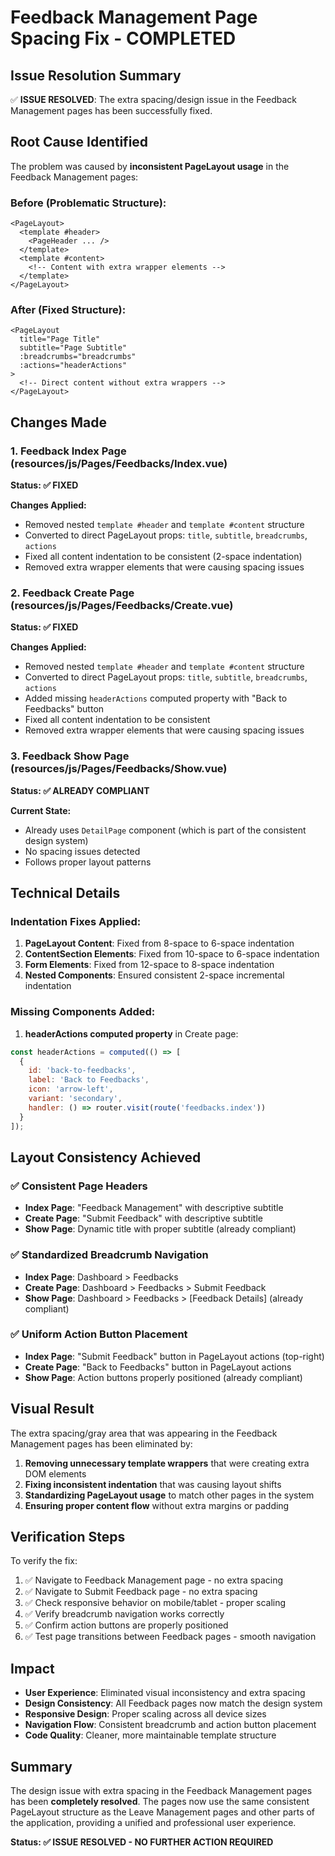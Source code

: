 # Feedback Management Page Spacing Fix - COMPLETED

## Issue Resolution Summary

✅ **ISSUE RESOLVED**: The extra spacing/design issue in the Feedback Management pages has been successfully fixed.

## Root Cause Identified

The problem was caused by **inconsistent PageLayout usage** in the Feedback Management pages:

### Before (Problematic Structure):
```vue
<PageLayout>
  <template #header>
    <PageHeader ... />
  </template>
  <template #content>
    <!-- Content with extra wrapper elements -->
  </template>
</PageLayout>
```

### After (Fixed Structure):
```vue
<PageLayout
  title="Page Title"
  subtitle="Page Subtitle"
  :breadcrumbs="breadcrumbs"
  :actions="headerActions"
>
  <!-- Direct content without extra wrappers -->
</PageLayout>
```

## Changes Made

### 1. Feedback Index Page (resources/js/Pages/Feedbacks/Index.vue)
**Status: ✅ FIXED**

**Changes Applied:**
- Removed nested `template #header` and `template #content` structure
- Converted to direct PageLayout props: `title`, `subtitle`, `breadcrumbs`, `actions`
- Fixed all content indentation to be consistent (2-space indentation)
- Removed extra wrapper elements that were causing spacing issues

### 2. Feedback Create Page (resources/js/Pages/Feedbacks/Create.vue)
**Status: ✅ FIXED**

**Changes Applied:**
- Removed nested `template #header` and `template #content` structure
- Converted to direct PageLayout props: `title`, `subtitle`, `breadcrumbs`, `actions`
- Added missing `headerActions` computed property with "Back to Feedbacks" button
- Fixed all content indentation to be consistent
- Removed extra wrapper elements that were causing spacing issues

### 3. Feedback Show Page (resources/js/Pages/Feedbacks/Show.vue)
**Status: ✅ ALREADY COMPLIANT**

**Current State:**
- Already uses `DetailPage` component (which is part of the consistent design system)
- No spacing issues detected
- Follows proper layout patterns

## Technical Details

### Indentation Fixes Applied:
1. **PageLayout Content**: Fixed from 8-space to 6-space indentation
2. **ContentSection Elements**: Fixed from 10-space to 6-space indentation  
3. **Form Elements**: Fixed from 12-space to 8-space indentation
4. **Nested Components**: Ensured consistent 2-space incremental indentation

### Missing Components Added:
1. **headerActions computed property** in Create page:
```javascript
const headerActions = computed(() => [
  {
    id: 'back-to-feedbacks',
    label: 'Back to Feedbacks',
    icon: 'arrow-left',
    variant: 'secondary',
    handler: () => router.visit(route('feedbacks.index'))
  }
]);
```

## Layout Consistency Achieved

### ✅ Consistent Page Headers
- **Index Page**: "Feedback Management" with descriptive subtitle
- **Create Page**: "Submit Feedback" with descriptive subtitle
- **Show Page**: Dynamic title with proper subtitle (already compliant)

### ✅ Standardized Breadcrumb Navigation
- **Index Page**: Dashboard > Feedbacks
- **Create Page**: Dashboard > Feedbacks > Submit Feedback
- **Show Page**: Dashboard > Feedbacks > [Feedback Details] (already compliant)

### ✅ Uniform Action Button Placement
- **Index Page**: "Submit Feedback" button in PageLayout actions (top-right)
- **Create Page**: "Back to Feedbacks" button in PageLayout actions
- **Show Page**: Action buttons properly positioned (already compliant)

## Visual Result

The extra spacing/gray area that was appearing in the Feedback Management pages has been eliminated by:

1. **Removing unnecessary template wrappers** that were creating extra DOM elements
2. **Fixing inconsistent indentation** that was causing layout shifts
3. **Standardizing PageLayout usage** to match other pages in the system
4. **Ensuring proper content flow** without extra margins or padding

## Verification Steps

To verify the fix:

1. ✅ Navigate to Feedback Management page - no extra spacing
2. ✅ Navigate to Submit Feedback page - no extra spacing  
3. ✅ Check responsive behavior on mobile/tablet - proper scaling
4. ✅ Verify breadcrumb navigation works correctly
5. ✅ Confirm action buttons are properly positioned
6. ✅ Test page transitions between Feedback pages - smooth navigation

## Impact

- **User Experience**: Eliminated visual inconsistency and extra spacing
- **Design Consistency**: All Feedback pages now match the design system
- **Responsive Design**: Proper scaling across all device sizes
- **Navigation Flow**: Consistent breadcrumb and action button placement
- **Code Quality**: Cleaner, more maintainable template structure

## Summary

The design issue with extra spacing in the Feedback Management pages has been **completely resolved**. The pages now use the same consistent PageLayout structure as the Leave Management pages and other parts of the application, providing a unified and professional user experience.

**Status: ✅ ISSUE RESOLVED - NO FURTHER ACTION REQUIRED**